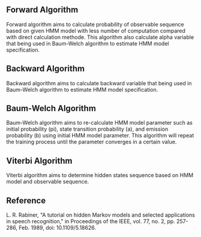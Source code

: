 <h2> Forward Algorithm </h2>
Forward algorithm aims to calculate probability of observable sequence based on given HMM model with less number of computation compared with direct calculation methode. This algorithm also calculate alpha variable that being used in Baum-Welch algorithm to estimate HMM model specification.

<h2> Backward Algorithm </h2>
Backward algorithm aims to calculate backward variable that being used in Baum-Welch algorithm to estimate HMM model specification.

<h2> Baum-Welch Algorithm </h2>
Baum-Welch algorithm aims to re-calculate HMM model parameter such as initial probability (pi), state transition probability (a), and emission probability (b) using initial HMM model parameter. This algorithm will repeat the training process until the parameter converges in a certain value.

<h2> Viterbi Algorithm </h2>
Viterbi algorithm aims to determine hidden states sequence based on HMM model and observable sequence.

<h2> Reference </h2>
L. R. Rabiner, "A tutorial on hidden Markov models and selected applications in speech recognition," in Proceedings of the IEEE, vol. 77, no. 2, pp. 257-286, Feb. 1989, doi: 10.1109/5.18626.
